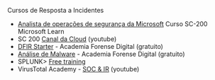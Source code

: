 Cursos de Resposta a Incidentes

- [Analista de operações de segurança da Microsoft](https://learn.microsoft.com/pt-br/training/courses/sc-200t00?ns-enrollment-type=Collection&ns-enrollment-id=3nrwbj15ggyjq5) Curso SC-200 Microsoft Learn
- SC 200 [Canal da Cloud](https://www.youtube.com/playlist?list=PLz3hnOImntAO8hKG2NZrwuo3N24k0-rc5) (youtube)
- [DFIR Starter](https://academiadeforensedigital.com.br/treinamentos/dfir-starter/) - Academia Forense Digital (gratuito)
- [Análise de Malware](https://academiadeforensedigital.com.br/treinamentos/analise-de-malware-starter/) - Academia Forense Digital (gratuito)
- SPLUNK> [Free training](https://www.splunk.com/en_us/training/free-courses/overview.html)
- VirusTotal Academy - [SOC & IR](https://www.youtube.com/playlist?list=PLQ8_y8jaKwSWlkxqnEZUOihOuieN3gvbe) (youtube)
